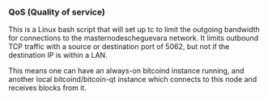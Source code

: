 ### QoS (Quality of service) ###

This is a Linux bash script that will set up tc to limit the outgoing bandwidth for connections to the masternodescheguevara network. It limits outbound TCP traffic with a source or destination port of 5062, but not if the destination IP is within a LAN.

This means one can have an always-on bitcoind instance running, and another local bitcoind/bitcoin-qt instance which connects to this node and receives blocks from it.
